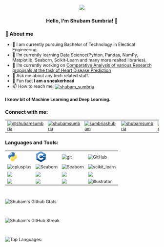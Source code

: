 <p  align="center"><img width="75%" height="auto" src="https://i.imgur.com/iXuL1HG.png" height="175px"/></p>

<h3 align="center">Hello, I'm Shubam Sumbria! 👋</a>

### 📖 About me

- 🔭 I am currently pursuing Bachelor of Technology in Electical Engineering.
- 🌱 I’m currently learning Data Science(Pyhton, Pandas, NumPy, Matplotlib, Seaborn, Scikit-Learn and many more realted libraries).
- 🔑 I’m currently working on [Comparative Analysis of various Research proposals at the task of Heart Disease Prediction](https://github.com/raina-akshay/CMPR_HEART)
- 💬 Ask me about any tech related stuff.
- 👟 Fun fact **I am a sneakerhead**
- 📫 How to reach me: <a href="mailto:shubamsumbria66@gmail.com" target="blank"><img align="center" src="https://www.flaticon.com/svg/vstatic/svg/732/732200.svg?token=exp=1612699047~hmac=1652527fc0025b4bdeea6a1b6e584f90" alt="shubam_sumbria" height="20"/></a>

#### I know bit of Machine Learning and Deep Learning.

<h3 align="left">Connect with me:</h3>
<table>
<tr>
<td><a href="https://medium.com/@shubamsumbria" target="blank"><img align="center" src="https://seeklogo.com/images/M/medium-logo-93CDCF6451-seeklogo.com.png" alt="@shubamsumbria" height="23"/></a>
<td><a href="https://linkedin.com/in/shubamsumbria" target="blank"><img align="center" src="https://www.flaticon.com/svg/vstatic/svg/174/174857.svg?token=exp=1612696612~hmac=0d18a935ae187600b0ab95e300ded59b" alt="shubamsumbria" height="23"/></a>
<td><a href="https://twitter.com/sumbriashubam" target="blank"><img align="center" src="https://help.twitter.com/content/dam/help-twitter/brand/logo.png" alt="sumbriashubam" height="30"/></a>
<td><a href="https://kaggle.com/shubamsumbria" target="blank"><img align="center" src="https://cdn3.iconfinder.com/data/icons/logos-and-brands-adobe/512/189_Kaggle-512.png" alt="shubamsumbria" height="23"/></a>
<td><a href="https://www.hackerrank.com/shubamsumbria" target="blank"><img align="center" src="https://upload.wikimedia.org/wikipedia/commons/thumb/4/40/HackerRank_Icon-1000px.png/600px-HackerRank_Icon-1000px.png" alt="shubamsumbria" height="23"/></a>
<td><a href="https://instagram.com/shubam_sumbria" target="blank"><img align="center" src="https://assets.stickpng.com/images/580b57fcd9996e24bc43c521.png" alt="shubam_sumbria" height="23"/></a>
</tr>
</table>

### Languages and Tools:

<table>
<tbody>
<tr>
<td><a><img src="https://raw.githubusercontent.com/devicons/devicon/master/icons/python/python-original.svg" alt="python" align="center" width="35"/></a></td>
<td><a><img src="https://raw.githubusercontent.com/devicons/devicon/master/icons/cplusplus/cplusplus-original.svg" alt="cplusplus" align="center" width="35"/></a></td>
<td><a><img src="https://www.vectorlogo.zone/logos/git-scm/git-scm-icon.svg" alt="git" align="center" width="35"/></a></td>
<td><a><img alt="GitHub" title="GitHub" align="center" height="35px" src="https://i.imgur.com/DZgetVv.png"/></a></td>
</tr>
<tr>
<td><a><img src="https://matplotlib.org/_static/logo2_compressed.svg" alt="cplusplus" align="center" width="50"/></a></td>
<td><a><img src="https://seaborn.pydata.org/_static/logo-wide-lightbg.svg" alt="Seaborn" align="center" width="50"/></a></td>
<td><a><img src="https://pandas.pydata.org/docs/_static/pandas.svg" alt="Seaborn" align="center" width="50"/></a></td>
<td> <a><img src="https://upload.wikimedia.org/wikipedia/commons/0/05/Scikit_learn_logo_small.svg" alt="scikit_learn" align="center" width="50"/></a></td>
</tr>
<tr>
<td><a><img src="https://camo.githubusercontent.com/41e3e4d3f4c4d289366da457892647b320e0df08f519059406a34036a41bd31f/68747470733a2f2f6d69726f2e6d656469756d2e636f6d2f6d61782f313035302f302a345a366d774f524768745341676551322e706e67" align="center" width="35"/></a></td>
<td><a><img src="https://numpy.org/images/logos/numpy.svg" align="center" width="35"/></a></td>
<td><a><img src="https://www.vectorlogo.zone/logos/pytorch/pytorch-icon.svg" align="center" width="35"/></a></td>
<td><a><img src="https://www.vectorlogo.zone/logos/opencv/opencv-icon.svg" align="center" width="35"/></a>
</tr>
<tr>
<td><a><img src="https://upload.wikimedia.org/wikipedia/commons/thumb/7/7e/Spyder_logo.svg/96px-Spyder_logo.svg.png"  height="40px" align="center"/></a></td>
<td><a><img src="https://upload.wikimedia.org/wikipedia/commons/2/21/Matlab_Logo.png" align="center" width="35"/></a></td>
<td><a><img src="https://cdn.worldvectorlogo.com/logos/arduino-1.svg" align="center" width="35"/></a></td>
<td><a><img src="https://www.vectorlogo.zone/logos/adobe_illustrator/adobe_illustrator-icon.svg" alt="illustrator" align="center" width="35"/></a></td>
</tr>
</tbody>
</table>

<br/>

![Shubam's Github Gtats](https://github-readme-stats.codestackr.vercel.app/api?username=shubamsumbria66&show_icons=true&bg_color=151515&title_color=ffffff&text_color=daf7dc)

<br/>

![Shubam's GitHub Streak](https://github-readme-streak-stats.herokuapp.com/?user=shubamsumbria66&theme=dark)

<br/>

![Top Languages:](https://github-readme-stats.vercel.app/api/top-langs/?username=shubamsumbria66&show_icons=true&bg_color=151515&title_color=ffffff&text_color=daf7dc)
